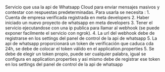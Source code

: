 Servicio que usa la api de Whatsapp Cloud para enviar mensajes masivos y contestar con respuestas predeterminadas. Para usarla se necesita : 1. Cuenta de empresa verificada registrada en meta developers 2. Haber iniciado un nuevo proyecto de whatsapp en meta developers
3. Tener el servicio ejecutandose con una ip publica para llamar al webhook (se puede exponer facilmente el servicio con ngrok). 4. La url del webhook debe de registrarse en los settings del panel de control de la api de whatsapp 
5. La api de whatsapp proporcionará un token de verificación que caduca cda 24h, se debe de colocar el token válido en el application.properties 5. Se debe de elegir un token propio, puede ser cualquier palabra, igual se configura en application.properties
y asi mismo debe de registrar ese token en los settings del panel de control de la api de whatsapp
